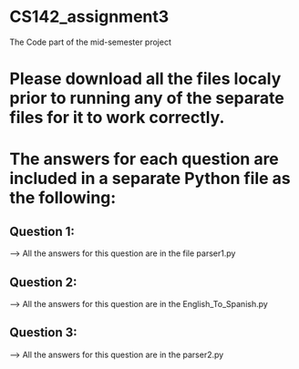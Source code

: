 # CS142_assignment3
The Code part of the mid-semester project

# Please download all the files localy prior to running any of the separate files for it to work correctly.

# The answers for each question are included in a separate Python file as the following:

## Question 1:

--> All the answers for this question are in the file parser1.py

## Question 2:

--> All the answers for this question are in the English_To_Spanish.py

## Question 3:

--> All the answers for this question are in the parser2.py
